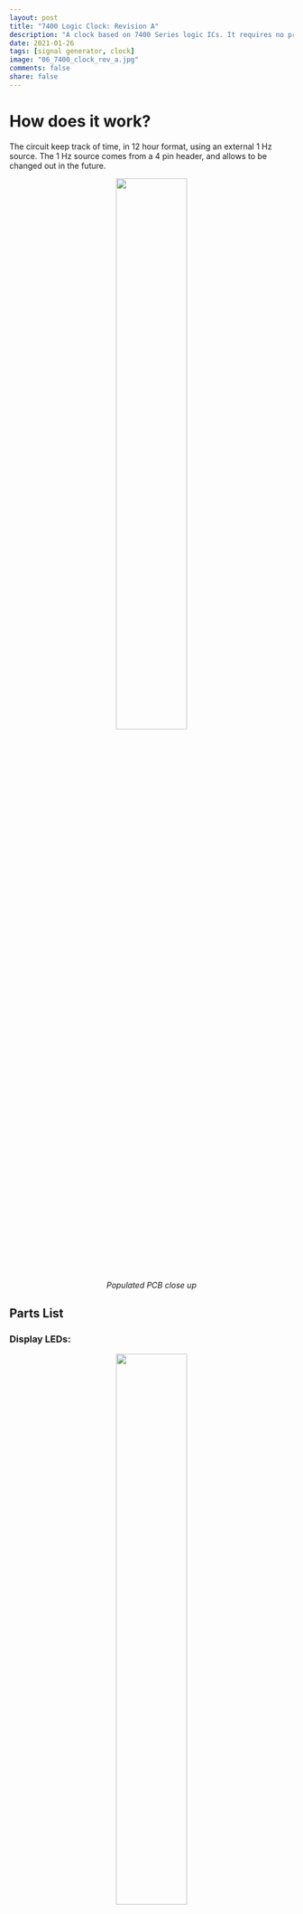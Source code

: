 ```yaml
---
layout: post
title: "7400 Logic Clock: Revision A"
description: "A clock based on 7400 Series logic ICs. It requires no programming."
date: 2021-01-26
tags: [signal generator, clock]
image: "06_7400_clock_rev_a.jpg"
comments: false
share: false
---
```


# How does it work?

The circuit keep track of time, in 12 hour format, using an external 1 Hz source. The 1 Hz source comes from a 4 pin header, and allows to be changed out in the future.


<p align="center">
  <img src="{{ "/images/06_7400_clock_rev_a/main_image.webp" | prepend: site.baseurl }}" width="50%" />
  <br>
  <em>Populated PCB close up</em>
</p>

## Parts List

### Display LEDs:

<p align="center">
  <img src="{{ "/images/06_7400_clock_rev_a/Untitled 1.png" | prepend: site.baseurl }}" width="50%" />
  <br>
  <em>Display LEDs</em>
</p>
For the display LEDs, I am using common anode 7 segment displays. This variant is 0.56" tall and has a red illumination color. There are 2 sets of LEDs as use the "colons" in a typical clock display.

### Seconds Counter:
<p align="center">
  <img src="{{ "/images/06_7400_clock_rev_a/Untitled 2.png" | prepend: site.baseurl }}" width="50%" />
  <br>
  <em>Seconds counter</em>
</p>

The second counter comprises of 4 ICs: **`74LS47`** (2x), **`74HC393N`** (1x), and **`74HC08N`** (1x)

The **`74LS47`** is an active low 7 segment LCD driver. The **`74HC393N`** is a dual 4 bit binary counter that used to count both the ONES and TENS section of the seconds part of the clock. One half of the IC counts the ONES and the other half of the TENS.

When the ONES counter reaches "1010" in binary, the AND gate resets the counter. The reason it's using binary "1010" is because it is an active high reset. If "1001" was used, it would reset as soon as it hits 9, never actually seeing it. When it resets, it also increments the TENS counter.

When the TENS counter reaches "0110" in binary, the AND gate resets the counter. The reason 
it's using binary "0110" is because it is an active high reset. If "0101" was used, it would reset as soon as it hits 5, never actually seeing it.

Since seconds and minutes both count from 0 to 59, this circuitry can be repeated for counting minutes as well.

### Minute Counter:
<p align="center">
  <img src="{{ "/images/06_7400_clock_rev_a/Untitled 3.png" | prepend: site.baseurl }}" width="50%" />
  <br>
  <em>Minutes counter</em>
</p>

As you can see, the minutes counter and seconds counter follow the same approach since they both count from 0 to 59. When the TENS portion for the second counter resets, it increments the ONES portion of the minute counter.

### Hour Counter:
<p align="center">
  <img src="{{ "/images/06_7400_clock_rev_a/Untitled 4.png" | prepend: site.baseurl }}" width="50%" />
  <br>
  <em>Hour counter</em>
</p>

The hour counter was a bit tricky to figure out because I wanted to keep track of time in a 12 hour format. The requirements for counting hours in a 12 hour format (1,2,3,...11,12,1...):

- Count from 1,2,3...down to 12.
- Once 12 is about to reset, it should go back to 1.
- The ONES counter should count from 0 to 9 and then 0 to 2. Once both the TENS is at "1", ones is at "2", the minute is at 59

This requires a per-settable counter that can load in a fixed starting point. The **`74LS190`** was a perfect fit for this. It has the option to load in a fixed starting point.

The TENS counter of the hour is controlled by a D flip flop since it only has to count 0 to 1 and back to 0. The ONES counter of the hour is preset to 1. The RC (ripple count) of the ONES counter is the clock pulse for the TENS counter. When the ONES counter is 3 AND TENS counter is 1, both counters are loaded with the preset settings. This makes sure the hour count goes from 1 to 12 and then back to 1. Two NAND gates were used to make an AND gate to avoid using a separate IC for the AND gate.

### Setting the Time:

No clock would be complete with out the ability to set the time. To set the time, 2 OR gates were used. One OR gate to select between the actual clock signal or an external push button. This is applied to both the minute and hour time set.

## Clock Source:

<p align="center">
  <img src="{{ "/images/06_7400_clock_rev_a/Untitled 5.png" | prepend: site.baseurl }}" width="50%" />
  <br>
  <em>Clock Source</em>
</p>

There is a 4 pin header (0.1" spacing) that allows plugging in different 1Hz clock source.

This is the clock source from my other post. If you decide to build the clock, you'll also need to build this. You can also bring attach your own source as well. Make sure you get the IO correct.

<p align="center">
  <img src="{{ "/images/06_7400_clock_rev_a/clock_source.webp" | prepend: site.baseurl }}" />
  <br>
  <em>Clock Source</em>
</p>

## Layout:

<p align="center">
  <img src="{{ "/images/06_7400_clock_rev_a/Untitled 6.png" | prepend: site.baseurl }}" width="50%" />
  <br>
  <em>Layout</em>
</p>

All through hole components are used and all the routing is done on 2 layers.


# Building / Testing
<p align="center">
  <img src="{{ "/images/06_7400_clock_rev_a/pcb.jpg" | prepend: site.baseurl }}" width="50%" />
  <br>
  <em>Unpopulated PCB</em>
</p>

This whole clock uses +5V as the voltage source.

At the start of the article, I mention that I use red 7 segment LED displays. Turned out I had white 7 segment LED displays laying around so decided to use that. However, I miscalculated the current limiting resistor (I was mistakenly looking at the datasheet for the wrong part). Which is why it appears to be really bright. By the time I realized, it was too late to turn back.

The 7 segment LED display will have the required voltage drop to light it up. Using ohms law (V=I*R), the current limiting resistor can be determined. If you build it using the display on the parts list, the forward voltage (Vf) is 2V. This means you need to drop 3V across the resistor.

Vf = 2V

If = 25 mA

V = I * R

(5.0 - 2.0) = (0.025 * R)

3.0 = 0.025 * R

R = 120 ohms

## Final Result

To show the effect of the clock transitioning between 12 am/pm to 1 am/pm, I connected the 1Hz clock source to the minute set button. You'll notice that the minute goes from 1 to 3. This is result of the minute counter incrementing by the 1Hz clock source and then the "manual mode".

The "clock dot" LEDs are blinking at the same rate as the clock source since they are connected to that said source.

<p align="center">
  <img src="{{ "/images/06_7400_clock_rev_a/clock_final.gif" | prepend: site.baseurl }}" />
  <br>
  <em>Final result</em>
</p>

## Summary

There were a couple of things that did not work on the first try:

1. Hour counter was not working
2. Time setting was not working 

Please refer to Rev B to see how fixed these two items. 

Thanks for reading!
